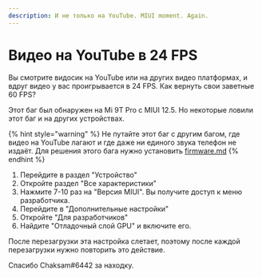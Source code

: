 ```yaml
---
description: И не только на YouTube. MIUI moment. Again.
---
```


# Видео на YouTube в 24 FPS

Вы смотрите видосик на YouTube или на других видео платформах, и вдруг видео у вас проигрывается в 24 FPS. Как вернуть свои заветные 60 FPS?

Этот баг был обнаружен на Mi 9T Pro с MIUI 12.5. Но некоторые ловили этот баг и на других устройствах.

{% hint style="warning" %}
Не путайте этот баг с другим багом, где видео на YouTube лагают и где даже ни единого звука телефон не издаёт. Для решения этого бага нужно установить [firmware.md](../beginning/firmware.md "mention")
{% endhint %}

1. Перейдите в раздел "Устройство"
2. Откройте раздел "Все характеристики"
3. Нажмите 7-10 раз на "Версия MIUI". Вы получите доступ к меню разработчика.
4. Перейдите в "Дополнительные настройки"
5. Откройте "Для разработчиков"
6. Найдите "Отладочный слой GPU" и включите его.

После перезагрузки эта настройка слетает, поэтому после каждой перезагрузки нужно повторить это действие.

Спасибо Chaksam#6442 за находку.
